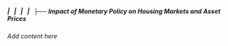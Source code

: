 ##### |   |   |   |   ├── Impact of Monetary Policy on Housing Markets and Asset Prices

*Add content here*
